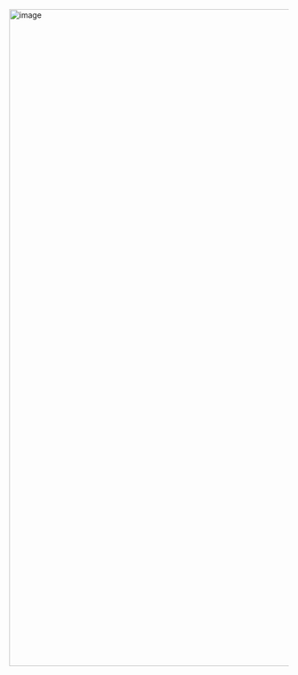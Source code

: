 <img width="1897" height="1182" alt="image" src="https://github.com/user-attachments/assets/ea3d144c-fb59-4cf4-9f57-c9214f9080f4" />
